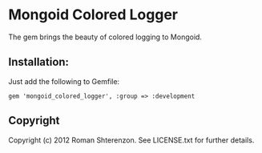 # Mongoid Colored Logger

The gem brings the beauty of colored logging to Mongoid.

## Installation:

Just add the following to Gemfile:

    gem 'mongoid_colored_logger', :group => :development

## Copyright

Copyright (c) 2012 Roman Shterenzon. See LICENSE.txt for further details.
